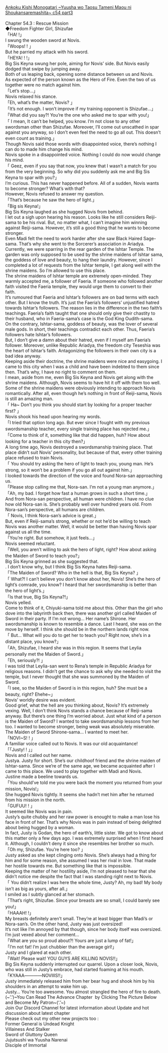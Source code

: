 [Ankoku Kishi Monogatari ~Yuusha wo Taosu Tameni Maou ni Shoukansaremashita~ c54 part3](https://wordexcerpt.com/series/ankoku-kishi-monogatari/chapter-54-3/)
<br/><br/>
Chapter 54.3 : Rescue Mission<br/>
◆Freedom Fighter Girl, Shizufae<br/>
「HA! !」<br/>
I swung the wooden sword at Novis.<br/>
「Woops! ! 」<br/>
But he parried my attack with his sword.<br/>
「HEYA! ! !」<br/>
Big Sis Keyna swung her pole, aiming for Novis’ side. But Novis easily dodged that swipe by jumping away.<br/>
Both of us leaping back, opening some distance between us and Novis.<br/>
As expected of the person known as the Hero of Fire. Even the two of us together were no match against him.<br/>
「Let’s stop…」<br/>
Novis relaxed his stance.<br/>
「Eh, what’s the matter, Novis? 」<br/>
「It’s not enough. I won’t improve if my training opponent is Shizufae…」<br/>
「What did you say?! You’re the one who asked me to spar with you!」<br/>
「 I mean, It can’t be helped, you know. I’m not close to any other swordsman other than Shizufae. Moreover, I’ll come out unscathed in spar against you anyway, so I don’t even feel the need to go all out. This doesn’t even count as training.」<br/>
Though Novis said those words with disappointed voice, there’s nothing I can do to made him change his mind.<br/>
Novis spoke in a disappointed voice. Nothing I could do now would change his mind.<br/>
「 Geez, even if you say that now, you knew that I wasn’t a match for you from the very beginning. So why did you suddenly ask me and Big Sis Keyna to spar with you?」<br/>
I’m curious. This has never happened before. All of a sudden, Novis wants to become stronger? What’s with that?<br/>
However, Novis refused to answer my question.<br/>
「That’s because he saw the hero of light.」<br/>
「Big sis Keyna!」<br/>
Big Sis Keyna laughed as she hugged Novis from behind.<br/>
I let out a sigh upon hearing his reason. Looks like he still considers Reiji-sama to be his rival. But, no matter what, I can’t imagine him winning against Reiji-sama. However, it’s still a good thing that he wants to become stronger.<br/>
Even Madi felt the need to work harder after she saw Black Haired Sage-sama. That’s why she went to the Sorcerer’s association in Ariadya.<br/>
Currently, we were sparring in the rear garden of the Ishtar Temple. The garden was only supposed to be used by the shrine maidens of Ishtar sama, the goddess of love and beauty, to hang their laundry. However, since I completed a lot of requests from the Ishtar temple, I get along well with the shrine maidens. So I’m allowed to use this place.<br/>
The shrine maidens of Ishtar temple are extremely open-minded. They warmly accepted me, a follower of Faeria. If someone who followed another faith visited the Faeria temple, they would urge them to convert to their faith.<br/>
It’s rumoured that Faeria and Ishtar’s followers are on bad terms with each other. But I know the truth. It’s just the Faeria’s followers’ unjustified hatred towards Ishtar’s followers. The reason lies in the difference in the two faith’s teachings. Faeria’s faith taught that one should only give their chastity to their husband, who in Faeria-sama’s case is the God King Oudith-sama.<br/>
On the contrary, Ishtar-sama, goddess of beauty, was the lover of several male gods. In short, their teachings contradict each other. Thus, Faeria’s followers hate Ishtar’s followers.<br/>
But, I don’t give a damn about their hatred, even if I myself am Faeria’s follower. Moreover, unlike Republic Ariadya, the freedom city Teseshia was the heart of Ishtar’s faith. Antagonizing the followers in their own city is a bad idea anyway.<br/>
Keeping aside their doctrine, the shrine maidens were nice and easygoing. I came to this city when I was a child and have been indebted to them since then. That’s why, I have no right to comment on them.<br/>
I mean, aside from me, even Big Sis Keyna and Novis get along with the shrine maidens. Although, Novis seems to have hit it off with them too well. Some of the shrine maidens were obviously intending to approach Novis romantically. After all, even though he’s nothing in front of Reiji-sama, Novis is still an amazing man.<br/>
「 Ha~ Don’t you think you should start by looking for a proper teacher first? 」<br/>
Novis shook his head upon hearing my words.<br/>
「I tried that option long ago. But ever since I fought with my previous swordsmanship teacher, every single training place has rejected me.」<br/>
「Come to think of it, something like that did happen, huh? How about looking for a teacher in this city then?」<br/>
A long time ago, Novis destroyed a swordsmanship training place. That place didn’t suit Novis’ personality, but because of that, every other training place refused to train Novis.<br/>
「 You should try asking the hero of light to teach you, young man. He’s strong, so it won’t be a problem if you go all out against him.」<br/>
I looked towards the direction of the voice and found Nora-san approaching us.<br/>
「Please stop calling me that, Nora-san. I’m not a young man anymore.」<br/>
「Ah, my bad. I forget how fast a human grows in such a short time.」<br/>
And from Nora-san perspective, all human were children. I have no clue how old Nora-san is. She’s probably well over hundred years old. From Nora-san’s perspective, all humans are children.<br/>
「 Novis, I think Nora-san’s advice is great.」<br/>
But, even if Reiji-sama’s strong, whether or not he’d be willing to teach Novis was another matter. Well, it would be better than having Novis spar against us all the time.<br/>
「You’re right. But somehow, it just feels…」<br/>
Novis seemed reluctant.<br/>
「Well, you aren’t willing to ask the hero of light, right? How about asking the Maiden of Sword to teach you?」<br/>
Big Sis Keyna grinned as she suggested that.<br/>
. I don’t know why, but I think Big Sis Keyna hates Reiji-sama.<br/>
「The Maiden of Sword? Who in the hell is that, Big Sis Keyna? 」<br/>
「 What?! I can’t believe you don’t know about her, Novis! She’s the hero of light’s comrade, you know? I heard that her swordsmanship is better than the hero of light’s.」<br/>
「Is that true, Big Sis Keyna?!」<br/>
Novis yelled.<br/>
Come to think of it, Chiyuki-sama told me about this. Other than the girl who dove into the labyrinth back then, there was another girl called Maiden of Sword in their party. If I’m not wrong… Her name’s Shirone. Her swordsmanship is known to resemble a dance. Last I heard, she was on the move by herself. I think she should be in the northern lands right now.<br/>
「 But… What will you do to get her to teach you? Right now, she’s in a distant place, you know?」<br/>
「Ah, Shizufae, I heard she was in this region. It seems that Leylia personally met the Maiden of Sword.」<br/>
「Eh, seriously?! 」<br/>
I was told that Leylia-san went to Rena’s temple in Republic Ariadya for religious reasons. I didn’t get the chance to ask why she needed to visit the temple, but I never thought that she was summoned by the Maiden of Sword.<br/>
「I see, so the Maiden of Sword is in this region, huh? She must be a beauty, right? Ehehe~」<br/>
Novis’ worldly desire was evident.<br/>
Good grief, what the hell are you thinking about, Novis? It’s extremely vexing. Well, I don’t think Novis stands a chance because of Reiji-sama anyway. But there’s one thing I’m worried about. Just what kind of a person is the Maiden of Sword? I wanted to take swordsmanship lessons from her too. I wanted to become stronger, being weak was absolutely miserable.<br/>
The Maiden of Sword Shirone-sama… I wanted to meet her.<br/>
「NOVI\~S! ! 」<br/>
A familiar voice called out to Novis. It was our old acquaintance!<br/>
「「Justy! ! 」」<br/>
Novis and I called out her name.<br/>
Justya. Justy for short. She’s our childhoof friend and the shrine maiden of Ishtar-sama. Since we’re of the same age, we became acquainted after I came to this place. We used to play together with Madi and Novis.<br/>
Justine made a beeline towards us.<br/>
「You should’ve told me you were back the moment you returned from your mission, Novis!」<br/>
She hugged Novis tightly. It seems she hadn’t met him after he returned from his mission in the north.<br/>
「GUFUU! ! 」<br/>
It seemed like Novis was in pain.<br/>
Justy’s quite chubby and her raw power is enought to make a man lose his face in front of her. That’s why Novis was in pain instead of being delighted about being hugged by a woman.<br/>
In fact, Justy is Godan, the hero of earth’s, little sister. We got to know about this matter only a few days ago. I was extremely surprised when I first heard it. Although, I couldn’t deny it since she resembles her brother so much.<br/>
「Oh my, Shizufae. You’re here too? 」<br/>
Justy asked as she kept clinging onto Novis. She’s always had a thing for him and for some reason, she assumed I was her rival in love. That made her hostile towards me. But something like that is impossible.<br/>
Keeping the matter of her hostility aside, I’m not pleased to hear that she didn’t notice me despite the fact that I was standing right next to Novis.<br/>
「 You didn’t realize I was here the whole time, Justy? Ah, my bad! My body isn’t as big as yours, after all.」<br/>
I smiled as I subtly glanced at her stomach.<br/>
「That’s right, Shizufae. Since your breasts are so small, I could barely see you!」<br/>
「HAAAH! !」<br/>
My breasts definitely aren’t small. They’re at least bigger than Madi’s or Nora-san’s. On the other hand, Justy was just oversized!<br/>
It’s not like I’m annoyed by that though, since her body itself was oversized. I’m just vexed about her comment…<br/>
「What are you so proud about?! Yours are just a lump of fat!」<br/>
「I’m not fat! I’m just chubbier than the average girl!」<br/>
Justy and I glared at each other.<br/>
「Wait! Please wait! YOU GUYS ARE KILLING NOVIS!!」<br/>
Big Sis Keyna suddenly interrupted our quarrel. Upon a closer look, Novis, who was still in Justy’s embrace, had started foaming at his mouth.<br/>
「KYAAA――――NOVIIIS!!」<br/>
Justy immediately released him from her bear hug and shook him by his shoulders in an attempt to wake him up.<br/>
Justy… You’re too awesome. You almost strangled the hero of fire to death.<br/>
(\~’.’)~You Can Read The Advance Chapter  by Clicking The Picture Below and Become My Patron~(‘.’~)<br/>
Join Our Discord Channel for latest information about Update and hot discussion about latest chapter<br/>
Please check out my other new projects too :<br/>
Former General is Undead Knight<br/>
Villainess And Stalker<br/>
Sword of Gluttony Queen<br/>
Jujutsushi wa Yuusha Narenai<br/>
Disciple of Immortal<br/>
